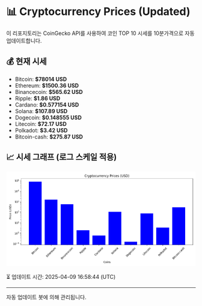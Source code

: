 
# 📊 Cryptocurrency Prices (Updated)

이 리포지토리는 CoinGecko API를 사용하여 코인 TOP 10 시세를 10분가격으로 자동 업데이트합니다.

## 💰 현재 시세
- Bitcoin: **$78014 USD**
- Ethereum: **$1500.36 USD**
- Binancecoin: **$565.62 USD**
- Ripple: **$1.86 USD**
- Cardano: **$0.577154 USD**
- Solana: **$107.89 USD**
- Dogecoin: **$0.148555 USD**
- Litecoin: **$72.17 USD**
- Polkadot: **$3.42 USD**
- Bitcoin-cash: **$275.87 USD**

## 📈 시세 그래프 (로그 스케일 적용)
![Crypto Prices](crypto_prices.png)

⏳ 업데이트 시간: 2025-04-09 16:58:44 (UTC)

---
자동 업데이트 봇에 의해 관리됩니다.
